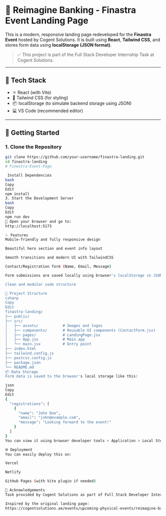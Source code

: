 # 🏦 Reimagine Banking - Finastra Event Landing Page

This is a modern, responsive landing page redeveloped for the **Finastra Event** hosted by Cogent Solutions. It is built using **React**, **Tailwind CSS**, and stores form data using **localStorage (JSON format)**.

> ✅ This project is part of the Full Stack Developer Internship Task at Cogent Solutions.

---

## 🔧 Tech Stack

- ⚛️ React (with Vite)
- 🎨 Tailwind CSS (for styling)
- 📦 localStorage (to simulate backend storage using JSON)
- 💻 VS Code (recommended editor)

---

## 🚀 Getting Started

### 1. Clone the Repository

```bash
git clone https://github.com/your-username/finastra-landing.git
cd finastra-landing
# Finestra-Event-Page

 Install Dependencies
bash
Copy
Edit
npm install
3. Start the Development Server
bash
Copy
Edit
npm run dev
📍 Open your browser and go to:
http://localhost:5173

✨ Features
Mobile-friendly and fully responsive design

Beautiful hero section and event info layout

Smooth transitions and modern UI with TailwindCSS

Contact/Registration form (Name, Email, Message)

Form submissions are saved locally using browser's localStorage in JSON format

Clean and modular code structure

📂 Project Structure
csharp
Copy
Edit
finastra-landing/
├── public/
├── src/
│   ├── assets/           # Images and logos
│   ├── components/       # Reusable UI components (ContactForm.jsx)
│   ├── pages/            # LandingPage.jsx
│   ├── App.jsx           # Main app
│   └── main.jsx          # Entry point
├── index.html
├── tailwind.config.js
├── postcss.config.js
├── package.json
└── README.md
📦 Data Storage
Form data is saved to the browser's local storage like this:

json
Copy
Edit
{
  "registrations": [
    {
      "name": "John Doe",
      "email": "john@example.com",
      "message": "Looking forward to the event!"
    }
  ]
}
You can view it using browser developer tools > Application > Local Storage.

🌐 Deployment
You can easily deploy this on:

Vercel

Netlify

GitHub Pages (with Vite plugin if needed)

👏 Acknowledgements
Task provided by Cogent Solutions as part of Full Stack Developer Internship.

Inspired by the original landing page:
https://cogentsolutions.ae/events/upcoming-physical-events/reimagine-banking-finastra/

